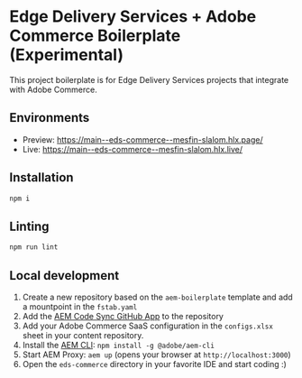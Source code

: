 # Edge Delivery Services + Adobe Commerce Boilerplate (Experimental)
This project boilerplate is for Edge Delivery Services projects that integrate with Adobe Commerce.

## Environments
- Preview: https://main--eds-commerce--mesfin-slalom.hlx.page/
- Live: https://main--eds-commerce--mesfin-slalom.hlx.live/

## Installation

```sh
npm i
```

## Linting

```sh
npm run lint
```

## Local development

1. Create a new repository based on the `aem-boilerplate` template and add a mountpoint in the `fstab.yaml`
1. Add the [AEM Code Sync GitHub App](https://github.com/apps/aem-code-sync) to the repository
1. Add your Adobe Commerce SaaS configuration in the `configs.xlsx` sheet in your content repository.
1. Install the [AEM CLI](https://github.com/adobe/aem-cli): `npm install -g @adobe/aem-cli`
1. Start AEM Proxy: `aem up` (opens your browser at `http://localhost:3000`)
1. Open the `eds-commerce` directory in your favorite IDE and start coding :)
